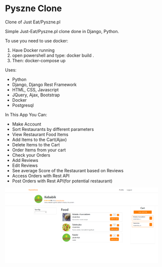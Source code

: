 # Pyszne Clone
 Clone of Just Eat/Pyszne.pl

Simple Just-Eat/Pyszne.pl clone done in Django, Python.

To use you need to use docker:
1) Have Docker running
2) open powershell and type: docker build .
3) Then: docker-compose up

Uses:
- Python
- Django, Django Rest Framework
- HTML, CSS, Javascript
- JQuery, Ajax, Bootstrap
- Docker
- Postgresql


In This App You Can:
- Make Account
- Sort Restaurants by different parameters
- View Restaurant Food Items
- Add Items to the Cart(Ajax)
- Delete Items to the Cart
- Order Items from your cart
- Check your Orders
- Add Reviews
- Edit Reviews
- See average Score of the Restaurant based on Reviews
- Access Orders with Rest API
- Post Orders with Rest API(for potential restaurant)


![alt text](https://github.com/KrzysztofCzapla/Pyszne-Clone/blob/main/1.png)
